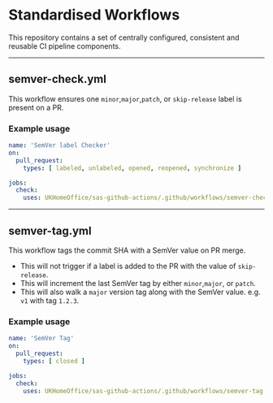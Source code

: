 # Standardised Workflows

This repository contains a set of centrally configured, consistent and reusable CI pipeline components.

----

## semver-check.yml
This workflow ensures one `minor`,`major`,`patch`, or `skip-release` label is present on a PR.

### Example usage
```yaml
name: 'SemVer label Checker'
on:
  pull_request:
    types: [ labeled, unlabeled, opened, reopened, synchronize ]

jobs:
  check:
    uses: UKHomeOffice/sas-github-actions/.github/workflows/semver-check.yml@v1
```

----

## semver-tag.yml
This workflow tags the commit SHA with a SemVer value on PR merge.
* This will not trigger if a label is added to the PR with the value of `skip-release`.
* This will increment the last SemVer tag by either `minor`,`major`, or `patch`.
* This will also walk a `major` version tag along with the SemVer value.
e.g. `v1` with tag `1.2.3`.

### Example usage
```yaml
name: 'SemVer Tag'
on:
  pull_request:
    types: [ closed ]

jobs:
  check:
    uses: UKHomeOffice/sas-github-actions/.github/workflows/semver-tag.yml@v1
```
